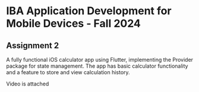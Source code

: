 # IBA Application Development for Mobile Devices - Fall 2024

## Assignment 2

A fully functional iOS calculator app using Flutter, implementing the Provider package for state management. 
The app has basic calculator functionality and a feature to store and view calculation history.

Video is attached